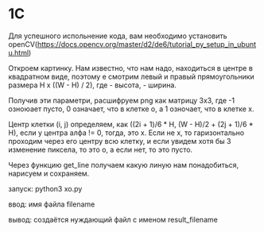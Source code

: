 # 1C

Для успешного испольнение кода, вам необходимо установить openCV(https://docs.opencv.org/master/d2/de6/tutorial_py_setup_in_ubuntu.html)

Откроем картинку. Нам известно, что нам надо, находиться в центре в квадратном виде, поэтому е смотрим левый и правый прямоугольники размера H x ((W - H) / 2), где  - высота,  - ширина.

Получив эти параметри, расшифруем png как матрицу 3x3, где -1 озноюает пусто, 0 означает, что в клетке о, а 1 озночает, что в клетке х.

Центр клетки (i, j) определяем, как ((2i + 1)/6 * H, (W - H)/2 + (2j + 1)/6 * H), если у центра алфа != 0, тогда, это x. Если не x, 
то гаризонтально проходим через его центру всю клетку, и если увидем хотя бы 3 изменение пиксела, то это о, а если нет, то это пусто. 

Через функцию get_line получаем какую линую нам понадобиться, нарисуем и сохраняем.

запуск: python3 xo.py

ввод: имя файла filename

вывод: создаётся нуждающий файл с именом result_filename
